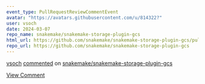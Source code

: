```yaml
---
event_type: PullRequestReviewCommentEvent
avatar: "https://avatars.githubusercontent.com/u/814322?"
user: vsoch
date: 2024-03-07
repo_name: snakemake/snakemake-storage-plugin-gcs
html_url: https://github.com/snakemake/snakemake-storage-plugin-gcs/pull/26#discussion_r1516988099
repo_url: https://github.com/snakemake/snakemake-storage-plugin-gcs
---
```


<a href='https://github.com/vsoch' target='_blank'>vsoch</a> <a href='https://github.com/snakemake/snakemake-storage-plugin-gcs/pull/26#discussion_r1516988099' target='_blank'>commented</a> on <a href='https://github.com/snakemake/snakemake-storage-plugin-gcs' target='_blank'>snakemake/snakemake-storage-plugin-gcs</a>

<a href='https://github.com/snakemake/snakemake-storage-plugin-gcs/pull/26#discussion_r1516988099' target='_blank'>View Comment</a>